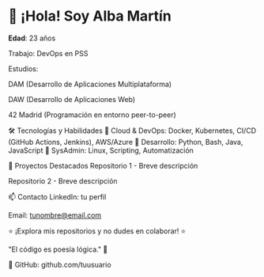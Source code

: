 # 👋 ¡Hola! Soy Alba Martín
**Edad**: 23 años

Trabajo: DevOps en PSS

Estudios:

DAM (Desarrollo de Aplicaciones Multiplataforma)

DAW (Desarrollo de Aplicaciones Web)

42 Madrid (Programación en entorno peer-to-peer)

🛠️ Tecnologías y Habilidades
🔹 Cloud & DevOps: Docker, Kubernetes, CI/CD (GitHub Actions, Jenkins), AWS/Azure
🔹 Desarrollo: Python, Bash, Java, JavaScript
🔹 SysAdmin: Linux, Scripting, Automatización

🚀 Proyectos Destacados
Repositorio 1 - Breve descripción

Repositorio 2 - Breve descripción

📫 Contacto
LinkedIn: tu perfil

Email: tunombre@email.com

⭐ ¡Explora mis repositorios y no dudes en colaborar! ⭐

"El código es poesía lógica." 🚀

🔹 GitHub: github.com/tuusuario
